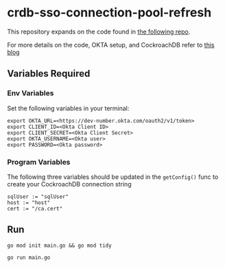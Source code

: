 # crdb-sso-connection-pool-refresh

This repository expands on the code found in [the following repo](https://github.com/mowinslow2/crdb-sso-okta-go).

For more details on the code, OKTA setup, and CockroachDB refer to [this blog](https://morgans-blog.deno.dev/sso_dedicated_okta_golang)

## Variables Required

### Env Variables 

Set the following variables in your terminal: 

```
export OKTA_URL=<https://dev-number.okta.com/oauth2/v1/token>
export CLIENT_ID=<Okta Client ID>
export CLIENT_SECRET=<Okta Client Secret>
export OKTA_USERNAME=<Okta user>
export PASSWORD=<Okta password>
```

### Program Variables

The following three variables should be updated  in the `getConfig()` func to create your CockroachDB connection string

```
sqlUser := "sqlUser"
host := "host"
cert := "/ca.cert"
```

## Run 
`go mod init main.go && go mod tidy`

`go run main.go`
